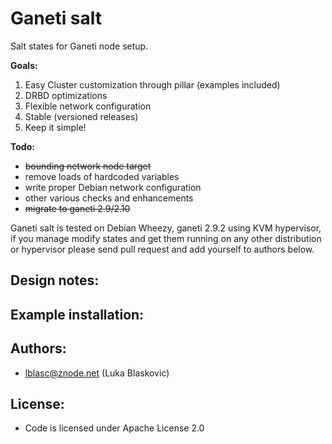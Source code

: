 Ganeti salt
===========

Salt states for Ganeti node setup.

**Goals:**

1. Easy Cluster customization through pillar (examples included) 
2. DRBD optimizations
3. Flexible network configuration
4. Stable (versioned releases)
5. Keep it simple!

**Todo:**

* ~~bounding network node target~~
* remove loads of hardcoded variables
* write proper Debian network configuration
* other various checks and enhancements
* ~~migrate to ganeti 2.9/2.10~~

Ganeti salt is tested on Debian Wheezy, ganeti 2.9.2 using KVM hypervisor, if you manage modify states and get them running on any other distribution or hypervisor please send pull request and add yourself to authors below.

Design notes:
-------------

Example installation:
---------------------

Authors:
--------

* lblasc@znode.net (Luka Blaskovic)

License:
--------

* Code is licensed under Apache License 2.0
